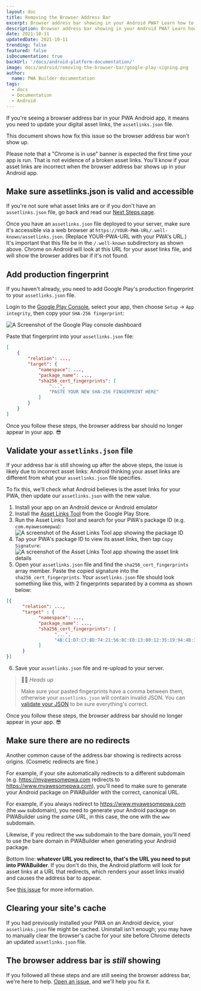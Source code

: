 ```yaml
---
layout: doc
title: Removing the Browser Address Bar
excerpt: Browser address bar showing in your Android PWA? Learn how to fix this issue using asset-links...
description: Browser address bar showing in your Android PWA? Learn how to fix this issue using asset-links...
date: 2021-10-11
updatedDate: 2021-10-11
trending: false
featured: false
isDocumentation: true
backUrl: '/docs/android-platform-documentation/'
image: docs/android/removing-the-browser-bar/google-play-signing.png
author:
  name: PWA Builder documentation
tags:
  - docs
  - Documentation
  - Android
---
```


If you're seeing a browser address bar in your PWA Android app, it means you need to update your digital asset links, the `assetlinks.json` file.

This document shows how fix this issue so the browser address bar won't show up.

Please note that a "Chrome is in use" banner is expected the first time your app is run. That is not evidence of a broken asset links. You'll know if your asset links are incorrect when the browser address bar shows up in your Android app. 

## Make sure assetlinks.json is valid and accessible

If you're not sure what asset links are or if you don't have an `assetlinks.json` file, go back and read our [Next Steps page](/docs/removing-the-browser-bar).

Once you have an `assetlinks.json` file deployed to your server, make sure it's accessible via a web browser at `https://YOUR-PWA-URL/.well-known/assetlinks.json`. (Replace YOUR-PWA-URL with your PWA's URL.) It's important that this file be in the `/.well-known` subdirectory as shown above. Chrome on Android will look at this URL for your asset links file, and will show the browser addres bar if it's not found.

## Add production fingerprint

If you haven't already, you need to add Google Play's production fingerprint to your `assetlinks.json` file.

Login to the [Google Play Console](https://developer.android.com/distribute/console), select your app, then choose `Setup` -> `App integrity`, then copy your `SHA-256 fingerprint`:

![A Screenshot of the Google Play console dashboard](/docs/android/removing-the-browser-address-bar/google-play-signing.png)

Paste that fingerprint into your `assetlinks.json` file:

```json
[
    {
        "relation": ...,
        "target": {
            "namespace": ...,
            "package_name": ...,
            "sha256_cert_fingerprints": [
                "...",
                "PASTE YOUR NEW SHA-256 FINGERPRINT HERE"
            ]
        }
    }
]
```

Once you follow these steps, the browser address bar should no longer appear in your app. 😎

## Validate your `assetlinks.json` file

If your address bar is still showing up after the above steps, the issue is likely due to incorrect asset links: Android thinking your asset links are different from what your `assetlinks.json` file specifies.

To fix this, we'll check what Android believes is the asset links for your PWA, then update our `assetlinks.json` with the new value.

1. Install your app on an Android device or Android emulator
2. Install the [Asset Links Tool](https://play.google.com/store/apps/details?id=dev.conn.assetlinkstool) from the Google Play Store.
3. Run the Asset Links Tool and search for your PWA's package ID (e.g. `com.myawesomepwa`):
 ![A screenshot of the Asset Links Tool app showing the package ID](/docs/android/removing-the-browser-address-bar/asset-links-package-id.png)
4. Tap your PWA's package ID to view its asset links, then tap `Copy Signature`:
![A screenshot of the Asset Links Tool app showing the asset link details](/docs/android/removing-the-browser-address-bar/asset-links-details.png)
5. Open your `assetlinks.json` file and find the `sha256_cert_fingerprints` array member. Paste the copied signature into the `sha256_cert_fingerprints`. Your `assetlinks.json` file should look something like this, with 2 fingerprints separated by a comma as shown below:
```json
[{
      "relation": ...,
      "target" : { 
            "namespace": ..., 
            "package_name": ...,
            "sha256_cert_fingerprints": [
                  "...",
                  "4B:C1:D7:C7:8D:74:21:56:8C:E0:13:00:12:35:19:94:4B:33:1E:3C:2B:E5:7A:04:04:FE:F9:3E:58:30:B0:F4"
            ] 
      }
}]
```

6. Save your `assetlinks.json` file and re-upload to your server. 

> 💁‍♀️ *Heads up*
> 
> Make sure your pasted fingerprints have a comma between them, otherwise your `assetlinks.json` will contain invalid JSON. You can [validate your JSON](https://jsonformatter.curiousconcept.com/) to be sure everything's correct.

Once you follow these steps, the browser address bar should no longer appear in your app. 😎

## Make sure there are no redirects

Another common cause of the address bar showing is redirects across origins. (Cosmetic redirects are fine.)

For example, if your site automatically redirects to a different subdomain (e.g. https://myawesomepwa.com redirects to https://www.myawesomepwa.com), you'll need to make sure to generate your Android package on PWABuilder with the correct, canonical URL.

For example, if you always redirect to https://www.myawesomepwa.com (the `www` subdomain), you need to generate your Android package on PWABuilder using the *same URL*, in this case, the one with the `www` subdomain. 

Likewise, if you redirect the `www` subdomain to the bare domain, you'll need to use the bare domain in PWABuilder when generating your Android package.

Bottom line: **whatever URL you redirect to, that's the URL you need to put into PWABuilder**. If you don't do this, the Android platform will look for asset links at a URL that redirects, which renders your asset links invalid and causes the address bar to appear.

See [this issue](https://github.com/GoogleChromeLabs/bubblewrap/issues/310#issuecomment-685505871) for more information.

## Clearing your site's cache

If you had previously installed your PWA on an Android device, your `assetlinks.json` file might be cached. Uninstall isn't enough; you may have to manually clear the browser's cache for your site before Chrome detects an updated `assetlinks.json` file.

## The browser address bar is _still_ showing

If you followed all these steps and are still seeing the browser address bar, we're here to help. [Open an issue,](https://github.com/pwa-builder/PWABuilder/issues/new?assignees=&labels=android-platform&body=Type%20your%20question%20here.%20Please%20include%20the%20URL%20to%20your%20app%20in%20Google%20Play.%0A%0A%3E%20If%20my%20answer%20was%20in%20the%20docs%20all%20along%2C%20I%20promise%20to%20give%20%245%20USD%20to%20charity.&title=Address%20bar%20still%20showing%20in%20my%20app) and we'll help you fix it.